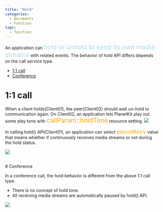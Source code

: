 ```yaml
---
title: "Hold"
categories:
  - documents
  - Function
tags:
  - function
---
```


An application can 
<span style="font-size: 150%; color:lightblue">hold or unhold to send its own media streams</span> with related events.
The behavior of hold API differs depends on the call service type.

* [1:1 call](#11-call)
* [Conference](#conference)

# 1:1 call

When a client holds(Client01), the peer(Client02) should wait un-hold to communication again.
On Client02, an application lets PlanetKit play out some play tone with 
<span style="font-size: 150%; color:orange">callParam::holdTone</span> resource setting.
![]({{site.baseurl}}/assets/images/hold-call.png)

In calling hold() API(Client01), an application can select <span style="font-size: 150%; color:orange">`pauseRecv`</span> 
value that means whether if continuously receives media streams or not during the hold status.

![]({{site.baseurl}}/assets/images/hold-call-2.png)

<br>
# Conference

In a conference call, the hold behavior is different from the above 1:1 call type.
* There is no concept of hold tone.
* All receiving media streams are automatically paused by hold() API.

![]({{site.baseurl}}/assets/images/hold-conf.png)

